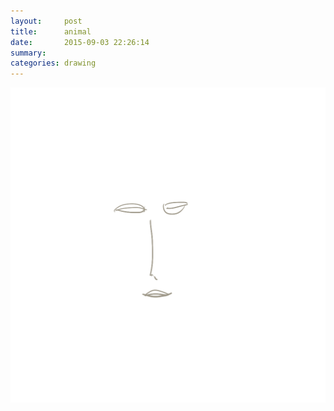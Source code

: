 ```yaml
---
layout:     post
title:      animal
date:       2015-09-03 22:26:14
summary:    
categories: drawing
---
```

![animal](/images/diary/animal.png "I live like an animal.")
